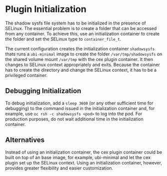 # Plugin Initialization

The shadow sysfs file system has to be initialized in the presence of
SELinux.  The essential problem is to create a folder that can be
accessed from any container.  To achieve this, use an initialization
container to create the folder and set the SELinux type to
`container_file_t`.

The current configuration creates the initialization container
`shadowsysfs` thats runs a `ubi-minimal` image to create the folder
`/var/tmp/shadowsysfs` on the shared volume mount `/var/tmp` with the
cex plugin container.  It then changes to SELinux context appropriately
and exits.  Because the container has to create the directory and
change the SELinux context, it has to be a privileged container.

## Debugging Initialization

To debug initialization, add a `sleep 3600` (or any other sufficient
time for debugging) to the command issued in the initialization
container and, for example, use `oc rsh -c shadowsysfs <pod>` to log
into the pod.  For production purposes, do not wait additional time
in the initialization container.

## Alternatives

Instead of using an initialization container, the cex plugin container
could be built on top of an base image, for example, ubi-minimal and
let the cex plugin set up the SELinux context.  Using an initialization
container, however, provides greater flexibility and easier
customization.
